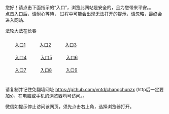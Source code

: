您好！请点击下面指示的“入口”，浏览此网站是安全的，且为您带来平安。。 <br/>
点击入口后，请耐心等待， 过程中可能会出现无法打开的提示，请忽略，最终会进入网站. </br>

法轮大法在长春<br/>
<div style="padding:10px"><a style="margin:20px" target="_blank" href="https://ddqxojt3etu39.cloudfront.net/2Qpsp?ouiwv" id="ccLink1" rel="nofollow">入口1</a> <a target="_blank" style="margin:20px" href="https://d3drogc6ga2dju.cloudfront.net/2Qpsp?gtwcfwv" id="ccLink2" rel="nofollow">入口2</a> <a style="margin:20px" target="_blank" href="https://d31to3q2i16qhd.cloudfront.net/2Qpsp?ndued" id="ccLink3" rel="nofollow">入口3</a></div>

<div style="padding:10px" ><a style="margin:20px" target="_blank" href="https://ddqxojt3etu39.cloudfront.net/2Qpsp?ouiwv" id="ccLink4" rel="nofollow">入口4</a> <a style="margin:20px" href="https://d3drogc6ga2dju.cloudfront.net/2Qpsp?gtwcfwv" target="_blank" id="ccLink5" rel="nofollow">入口5</a> <a style="margin:20px" href="https://d31to3q2i16qhd.cloudfront.net/2Qpsp?ndued" target="_blank" id="ccLink6" rel="nofollow">入口6</a></div>

<div style="padding:10px"><a style="margin:20px" target="_blank" href="https://ddqxojt3etu39.cloudfront.net/2Qpsp?ouiwv" id="ccLink7" rel="nofollow">入口7</a> <a style="margin:20px" href="https://d3drogc6ga2dju.cloudfront.net/2Qpsp?gtwcfwv" target="_blank" id="ccLink8" rel="nofollow">入口8</a> <a style="margin:20px" target="_blank" href="https://d31to3q2i16qhd.cloudfront.net/2Qpsp?ndued" id="ccLink9" rel="nofollow">入口9</a></div>

<br/>



请复制并记住免翻墙网址 https://github.com/yntd/changchunzx (http后一定要加s)，在电脑或手机的浏览器均可访问。。<br/>

微信如提示停止访问该网页，须先点击右上角，选择浏览器打开。
